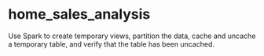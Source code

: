 # home_sales_analysis
Use Spark to create temporary views, partition the data, cache and uncache a temporary table, and verify that the table has been uncached.
